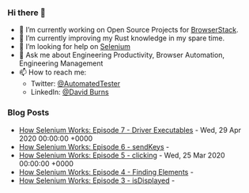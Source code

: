 ### Hi there 👋

- 🔭 I’m currently working on Open Source Projects for [BrowserStack](https://www.browserstack.com).
- 🌱 I’m currently improving my Rust knowledge in my spare time.
- 🤔 I’m looking for help on [Selenium](https://github.com/SeleniumHQ/selenium)
- 💬 Ask me about Engineering Productivity, Browser Automation, Engineering Management
- 📫 How to reach me:
  -  Twitter: [@AutomatedTester](https://twitter.com/automatedTester)
  -  LinkedIn: [@David Burns](https://www.linkedin.com/in/theautomatedtester/)

### Blog Posts
<!-- blog starts -->
* [How Selenium Works: Episode 7 - Driver Executables](https://www.theautomatedtester.co.uk/blog/2020/how-selenium-works-7-driver-executables/) - Wed, 29 Apr 2020 00:00:00 +0000
* [How Selenium Works: Episode 6 - sendKeys](https://www.theautomatedtester.co.uk/blog/2020/how-selenium-works-6-typing/) -
* [How Selenium Works: Episode 5 - clicking](https://www.theautomatedtester.co.uk/blog/2020/how-selenium-works-5-clicking/) - Wed, 25 Mar 2020 00:00:00 +0000
* [How Selenium Works: Episode 4 - Finding Elements](https://www.theautomatedtester.co.uk/blog/2020/how-selenium-works-4-finding-elements/) -
* [How Selenium Works: Episode 3 - isDisplayed](https://www.theautomatedtester.co.uk/blog/2020/how-selenium-works-3-isdiplayed/) -
<!-- blog ends -->

